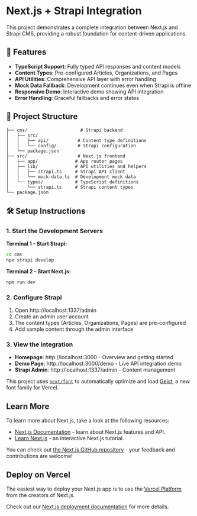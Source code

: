 # Next.js + Strapi Integration

This project demonstrates a complete integration between Next.js and Strapi CMS, providing a robust foundation for content-driven applications.

## 🚀 Features

- **TypeScript Support**: Fully typed API responses and content models
- **Content Types**: Pre-configured Articles, Organizations, and Pages
- **API Utilities**: Comprehensive API layer with error handling
- **Mock Data Fallback**: Development continues even when Strapi is offline
- **Responsive Demo**: Interactive demo showing API integration
- **Error Handling**: Graceful fallbacks and error states

## 📁 Project Structure

```
├── cms/                    # Strapi backend
│   ├── src/
│   │   ├── api/           # Content type definitions
│   │   └── config/        # Strapi configuration
│   └── package.json
├── src/                   # Next.js frontend
│   ├── app/              # App router pages
│   ├── lib/              # API utilities and helpers
│   │   ├── strapi.ts     # Strapi API client
│   │   └── mock-data.ts  # Development mock data
│   └── types/            # TypeScript definitions
│       └── strapi.ts     # Strapi content types
└── package.json
```

## 🛠️ Setup Instructions

### 1. Start the Development Servers

**Terminal 1 - Start Strapi:**
```bash
cd cms
npx strapi develop
```

**Terminal 2 - Start Next.js:**
```bash
npm run dev
```

### 2. Configure Strapi

1. Open http://localhost:1337/admin
2. Create an admin user account
3. The content types (Articles, Organizations, Pages) are pre-configured
4. Add sample content through the admin interface

### 3. View the Integration

- **Homepage**: http://localhost:3000 - Overview and getting started
- **Demo Page**: http://localhost:3000/demo - Live API integration demo
- **Strapi Admin**: http://localhost:1337/admin - Content management

This project uses [`next/font`](https://nextjs.org/docs/app/building-your-application/optimizing/fonts) to automatically optimize and load [Geist](https://vercel.com/font), a new font family for Vercel.

## Learn More

To learn more about Next.js, take a look at the following resources:

- [Next.js Documentation](https://nextjs.org/docs) - learn about Next.js features and API.
- [Learn Next.js](https://nextjs.org/learn) - an interactive Next.js tutorial.

You can check out [the Next.js GitHub repository](https://github.com/vercel/next.js) - your feedback and contributions are welcome!

## Deploy on Vercel

The easiest way to deploy your Next.js app is to use the [Vercel Platform](https://vercel.com/new?utm_medium=default-template&filter=next.js&utm_source=create-next-app&utm_campaign=create-next-app-readme) from the creators of Next.js.

Check out our [Next.js deployment documentation](https://nextjs.org/docs/app/building-your-application/deploying) for more details.
